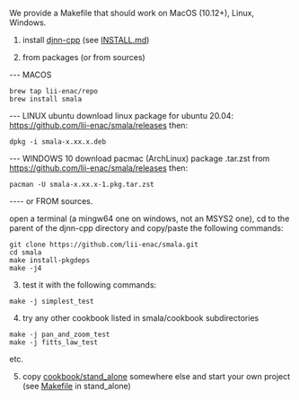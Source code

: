 We provide a Makefile that should work on MacOS (10.12+), Linux, Windows.

1. install [djnn-cpp](https://github.com/lii-enac/djnn-cpp) (see [INSTALL.md](https://github.com/lii-enac/djnn-cpp/blob/master/INSTALL.md))

2. from packages (or from sources)

--- MACOS
```
brew tap lii-enac/repo
brew install smala
```
--- LINUX ubuntu
download linux package for ubuntu 20.04: https://github.com/lii-enac/smala/releases
then:
```
dpkg -i smala-x.xx.x.deb
```
--- WINDOWS 10
download pacmac (ArchLinux) package .tar.zst from https://github.com/lii-enac/smala/releases
then:
```
pacman -U smala-x.xx.x-1.pkg.tar.zst
```
---- or FROM sources.

open a terminal (a mingw64 one on windows, not an MSYS2 one), cd to the parent of the djnn-cpp directory and copy/paste the following commands:

```
git clone https://github.com/lii-enac/smala.git  
cd smala  
make install-pkgdeps  
make -j4  
```
3. test it with the following commands:
```
make -j simplest_test
```
4. try any other cookbook listed in smala/cookbook subdirectories
```
make -j pan_and_zoom_test
make -j fitts_law_test
```
etc.

5. copy [cookbook/stand_alone](cookbook/stand_alone) somewhere else and start your own project (see [Makefile](cookbook/stand_alone/Makefile) in stand_alone)
